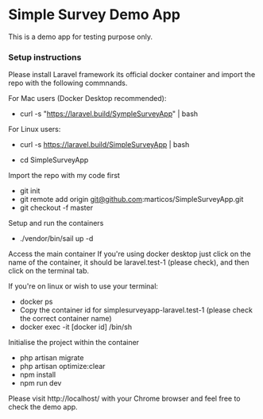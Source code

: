 # Simple Survey Demo App

This is a demo app for testing purpose only.

### Setup instructions

Please install Laravel framework its official docker container and import the repo with the following commnands.

For Mac users (Docker Desktop recommended):

- curl -s "https://laravel.build/SympleSurveyApp" | bash

For Linux users:

- curl -s https://laravel.build/SimpleSurveyApp | bash

- cd SimpleSurveyApp

Import the repo with my code first

- git init
- git remote add origin git@github.com:marticos/SimpleSurveyApp.git
- git checkout -f master

Setup and run the containers

- ./vendor/bin/sail up -d

Access the main container
If you're using docker desktop just click on the name of the container, it should be laravel.test-1 (please check), and then click on the terminal tab.

If you're on linux or wish to use your terminal:

- docker ps
- Copy the container id for simplesurveyapp-laravel.test-1 (please check the correct container name)
- docker exec -it [docker id] /bin/sh

Initialise the project within the container

- php artisan migrate
- php artisan optimize:clear
- npm install
- npm run dev

Please visit http://localhost/  with your Chrome browser and feel free to check the demo app.
